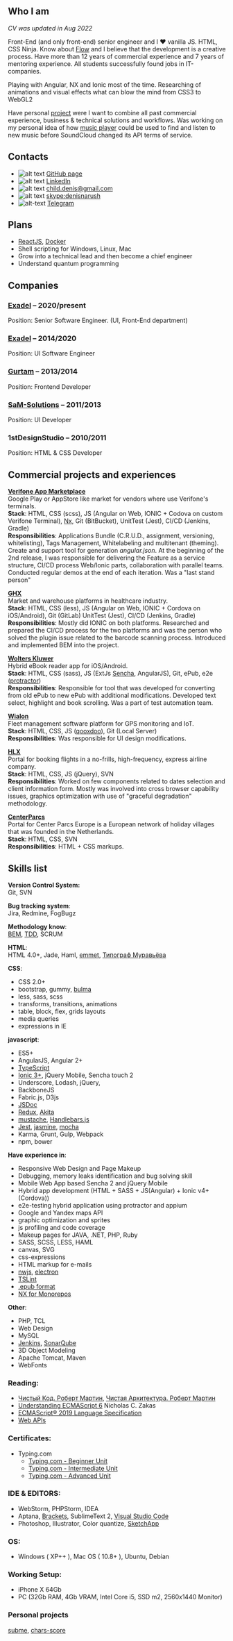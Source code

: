 ## Who I am
_CV was updated in Aug 2022_


Front-End (and only front-end) senior engineer and I ❤ vanilla JS. HTML, CSS Ninja. Know about [Flow](https://en.wikipedia.org/wiki/Flow_(psychology)) and I believe that the development is a creative process. Have more than 12 years of commercial experience and 7 years of mentoring experience. All students successfully found jobs in IT-companies.

Playing with Angular, NX and Ionic most of the time. Researching of animations and visual effects what can blow the mind from CSS3 to WebGL2

Have personal [project](https://github.com/users/denisnarush/projects/6) were I want to combine all past commercial experience, business & technical solutions and workflows. Was working on my personal idea of how [music player](https://github.com/denisnarush/mp) could be used to find and listen to new music before SoundCloud changed its API terms of service.

## Contacts
- ![alt text][github-icon] [GitHub page](https://github.com/denisnarush)
- ![alt text][linkedin-icon] [LinkedIn](https://www.linkedin.com/in/denisnarush/)
- ![alt text][email-icon] [child.denis@gmail.com](mailto:child.denis@gmail.com)
- ![alt text][skype-icon] [skype:denisnarush](skype:denisnarush?chat)
- ![alt-text][telegram-icon] [Telegram](https://t.me/denisnarush)

## Plans
- [ReactJS](https://reactjs.org/), [Docker](https://www.docker.com/)
- Shell scripting for Windows, Linux, Mac
- Grow into a technical lead and then become a chief engineer
- Understand quantum programming

## Companies
### [Exadel](https://exadel.com) – 2020/present <br>
Position: Senior Software Engineer. (UI, Front-End department) <br>
### [Exadel](https://exadel.com) – 2014/2020 <br>
Position: UI Software Engineer <br>

### [Gurtam](https://gurtam.com) – 2013/2014 <br>
Position: Frontend Developer

### [SaM-Solutions](https://www.sam-solutions.com) – 2011/2013
Position: UI Developer

### 1stDesignStudio – 2010/2011 <br>
Position: HTML & CSS Developer <br>

## Commercial projects and experiences
<ins>**Verifone App Marketplace**</ins> <br>
Google Play or AppStore like market for vendors where use Verifone's terminals. <br>
__Stack__: HTML, CSS (scss), JS (Angular on Web, IONIC + Codova on custom Verifone Terminal), [Nx](https://nx.dev),  Git (BitBucket), UnitTest (Jest), CI/CD (Jenkins, Gradle) <br>
__Responsibilities__: Applications Bundle (C.R.U.D., assignment, versioning, whitelisting), Tags Management, Whitelabeling and multitenant (theming). Create and support tool for generation _angular.json_. At the beginning of the 2nd release, I was responsible for delivering the Feature as a service structure, CI/CD process Web/Ionic parts, collaboration with parallel teams. Conducted regular demos at the end of each iteration. Was a "last stand person"


<ins>[**GHX**](https://ghx.com)</ins> <br>
Market and warehouse platforms in healthcare industry. <br>
__Stack__: HTML, CSS (less), JS (Angular on Web, IONIC + Cordova on iOS/Android), Git (GitLab) UnitTest (Jest), CI/CD (Jenkins, Gradle) <br>
__Responsibilities__: Mostly did IONIC on both platforms. Researched and prepared the CI/CD process for the two platforms and was the person who solved the plugin issue related to the barcode scanning process. Introduced and implemented BEM into the project.


<ins>[**Wolters Kluwer**](https://wolterskluwer.com)</ins> <br>
Hybrid eBook reader app for iOS/Android. <br>
__Stack__: HTML, CSS (sass), JS (ExtJs [Sencha](https://www.sencha.com), AngularJS), Git, ePub, e2e ([protractor](https://www.protractortest.org/)) <br>
__Responsibilities__: Responsible for tool that was developed for converting from old ePub to new ePub with additional modifications. Developed text select, highlight and book scrolling. Was a part of test automation team.


<ins>[**Wialon**](https://gurtam.com/en/wialon)</ins> <br>
Fleet management software platform for GPS monitoring and IoT. <br>
__Stack__: HTML, CSS, JS ([qooxdoo](https://qooxdoo.org/)), Git (Local Server) <br>
__Responsibilities__: Was responsible for UI design modifications.


<ins>[**HLX**](https://www.hlx.com)</ins> <br>
Portal for booking flights in a no-frills, high-frequency, express airline company. <br>
__Stack__: HTML, CSS, JS (jQuery), SVN <br>
__Responsibilities__: Worked on few components related to dates selection and client information form. Mostly was involved into cross browser capability issues, graphics optimization with use of "graceful degradation" methodology.

<ins>[**CenterParcs**](https://www.centerparcs.com)</ins> <br>
Portal for Center Parcs Europe is a European network of holiday villages that was founded in the Netherlands. <br>
__Stack__: HTML, CSS, SVN <br>
__Responsibilities__: HTML + CSS markups.

## Skills list
**Version Control System:** <br>
Git, SVN


**Bug tracking system**: <br>
Jira, Redmine, FogBugz


**Methodology know**: <br>
[BEM](https://en.bem.info/), [TDD](https://en.wikipedia.org/wiki/Test-driven_development), SCRUM


**HTML**: <br>
HTML 4.0+, Jade, Haml, [emmet](https://emmet.io), [Типограф Муравьёва](http://mdash.ru)


**CSS**:
- CSS 2.0+
- bootstrap, gummy, [bulma](https://bulma.io/)
- less, sass, scss
- transforms, transitions, animations
- table, block, flex, grids layouts
- media queries
- expressions in IE

**javascript**:
- ES5+
- AngularJS, Angular 2+
- [TypeScript](https://www.typescriptlang.org)
- [Ionic 3+](https://ionicframework.com/), jQuery Mobile, Sencha touch 2
- Underscore, Lodash, jQuery,
- BackboneJS
- Fabric.js, D3js
- [JSDoc](https://jsdoc.app)
- [Redux](https://redux.js.org/), [Akita](https://netbasal.gitbook.io/akita/)
- [mustache](https://mustache.github.io), [Handlebars.js](http://handlebarsjs.com)
- [Jest](https://jestjs.io/), [jasmine](https://jasmine.github.io), [mocha](https://mochajs.org)
- Karma, Grunt, Gulp, Webpack
- npm, bower

**Have experience in**:
- Responsive Web Design and Page Makeup
- Debugging, memory leaks identification and bug solving skill
- Mobile Web App based Sencha 2 and jQuery Mobile
- Hybrid app development (HTML + SASS + JS(Angular) + Ionic v4+(Cordova))
- e2e-testing hybrid application using protractor and appium
- Google and Yandex maps API
- graphic optimization and sprites
- js profiling and code coverage
- Makeup pages for JAVA, .NET, PHP, Ruby
- SASS, SCSS, LESS, HAML
- canvas, SVG
- css-expressions
- HTML markup for e-mails
- [nwjs](https://nwjs.io), [electron](https://electronjs.org)
- [TSLint](https://palantir.github.io/tslint/)
- [.epub format](https://en.wikipedia.org/wiki/EPUB)
- [NX for Monorepos](https://nx.dev/)

**Other**:
- PHP, TCL
- Web Design
- MySQL
- [Jenkins](https://jenkins.io), [SonarQube](https://www.sonarqube.org)
- 3D Object Modeling
- Apache Tomcat, Maven
- WebFonts

### Reading:
- [Чистый Код. Роберт Мартин](https://oz.by/books/more10109592.html), [Чистая Архитектура. Роберт Мартин](https://oz.by/books/more10682440.html)
- [Understanding ECMAScript 6](https://github.com/nzakas/understandinges6) Nicholas C. Zakas
- [ECMAScript® 2019 Language Specification](https://tc39.github.io/ecma262/)
- [Web APIs](https://developer.mozilla.org/en-US/docs/Web/API)

### Certificates:
- Typing.com
  - [Typing.com - Beginner Unit](https://www.typing.com/apiv1/student/units/1/108551407/certificate)
  - [Typing.com - Intermediate Unit](https://www.typing.com/apiv1/student/units/2/108551407/certificate)
  - [Typing.com - Advanced Unit](https://www.typing.com/apiv1/student/units/3/108551407/certificate)


### IDE & EDITORS:
- WebStorm, PHPStorm, IDEA
- Aptana, [Brackets](http://brackets.io/), SublimeText 2, [Visual Studio Code](https://code.visualstudio.com/)
- Photoshop, Illustrator, Color quantize, [SketchApp](https://www.sketchapp.com)

### OS:
- Windows ( XP++ ), Mac OS ( 10.8+ ), Ubuntu, Debian

### Working Setup:
- iPhone X 64Gb
- PC (32Gb RAM, 4Gb VRAM, Intel Core i5, SSD m2, 2560x1440 Monitor)

### Personal projects
[subme](https://github.com/denisnarush/subme), [chars-score](https://github.com/denisnarush/chars-score)

[skype-icon]: https://img.icons8.com/windows/20/000000/skype.png "Skype Icon"
[email-icon]: https://img.icons8.com/windows/20/000000/email.png "Email Icon"
[github-icon]: https://img.icons8.com/windows/20/000000/github.png "GitHub Icon"
[linkedin-icon]: https://img.icons8.com/windows/20/000000/linkedin.png "LinkedIn Icon"
[telegram-icon]: https://img.icons8.com/sf-black-filled/20/telegram.png "Telegram"
